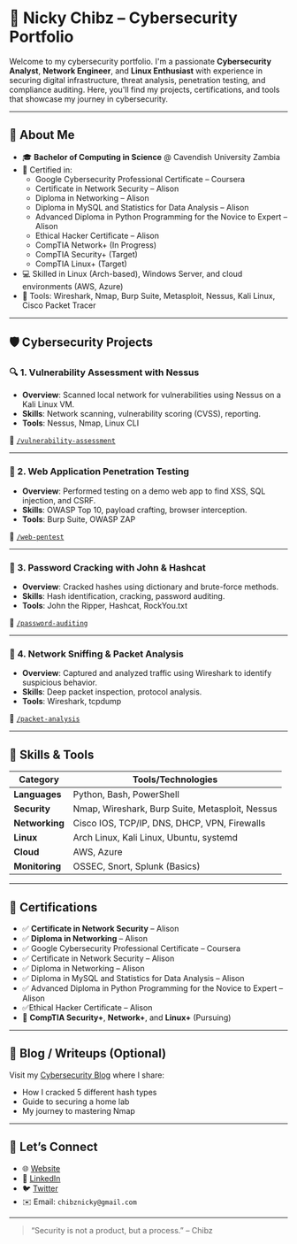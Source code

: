 # 🔐 Nicky Chibz – Cybersecurity Portfolio

Welcome to my cybersecurity portfolio. I'm a passionate **Cybersecurity Analyst**, **Network Engineer**, and **Linux Enthusiast** with experience in securing digital infrastructure, threat analysis, penetration testing, and compliance auditing. Here, you'll find my projects, certifications, and tools that showcase my journey in cybersecurity.

---

## 🧠 About Me

- 🎓 **Bachelor of Computing in Science** @ Cavendish University Zambia  
- 📜 Certified in:
  - Google Cybersecurity Professional Certificate – Coursera
  - Certificate in Network Security – Alison
  - Diploma in Networking – Alison
  - Diploma in MySQL and Statistics for Data Analysis – Alison
  - Advanced Diploma in Python Programming for the Novice to Expert – Alison
  - Ethical Hacker Certificate – Alison
  - CompTIA Network+ (In Progress)
  - CompTIA Security+ (Target)
  - CompTIA Linux+ (Target)
- 💻 Skilled in Linux (Arch-based), Windows Server, and cloud environments (AWS, Azure)
- 🧰 Tools: Wireshark, Nmap, Burp Suite, Metasploit, Nessus, Kali Linux, Cisco Packet Tracer

---

## 🛡️ Cybersecurity Projects

### 🔍 1. **Vulnerability Assessment with Nessus**
- **Overview**: Scanned local network for vulnerabilities using Nessus on a Kali Linux VM.
- **Skills**: Network scanning, vulnerability scoring (CVSS), reporting.
- **Tools**: Nessus, Nmap, Linux CLI

📁 [`/vulnerability-assessment`](https://github)

---

### 🧪 2. **Web Application Penetration Testing**
- **Overview**: Performed testing on a demo web app to find XSS, SQL injection, and CSRF.
- **Skills**: OWASP Top 10, payload crafting, browser interception.
- **Tools**: Burp Suite, OWASP ZAP

📁 [`/web-pentest`](https://github)

---

### 🔐 3. **Password Cracking with John & Hashcat**
- **Overview**: Cracked hashes using dictionary and brute-force methods.
- **Skills**: Hash identification, cracking, password auditing.
- **Tools**: John the Ripper, Hashcat, RockYou.txt

📁 [`/password-auditing`](https://github)

---

### 📡 4. **Network Sniffing & Packet Analysis**
- **Overview**: Captured and analyzed traffic using Wireshark to identify suspicious behavior.
- **Skills**: Deep packet inspection, protocol analysis.
- **Tools**: Wireshark, tcpdump

📁 [`/packet-analysis`](https://github)

---

## 🧰 Skills & Tools

| Category        | Tools/Technologies                            |
|-----------------|------------------------------------------------|
| **Languages**   | Python, Bash, PowerShell                      |
| **Security**    | Nmap, Wireshark, Burp Suite, Metasploit, Nessus |
| **Networking**  | Cisco IOS, TCP/IP, DNS, DHCP, VPN, Firewalls |
| **Linux**       | Arch Linux, Kali Linux, Ubuntu, systemd |       |
| **Cloud**       | AWS, Azure                          |
| **Monitoring**  | OSSEC, Snort, Splunk (Basics)                 |

---

## 📜 Certifications

- ✅ **Certificate in Network Security** – Alison  
- ✅ **Diploma in Networking** – Alison
- ✅ Google Cybersecurity Professional Certificate – Coursera
- ✅ Certificate in Network Security – Alison
- ✅ Diploma in Networking – Alison
- ✅ Diploma in MySQL and Statistics for Data Analysis – Alison
- ✅ Advanced Diploma in Python Programming for the Novice to Expert – Alison
- ✅Ethical Hacker Certificate – Alison  
- 🎯 **CompTIA Security+**, **Network+**, and **Linux+** (Pursuing)

---

## 📝 Blog / Writeups (Optional)

Visit my [Cybersecurity Blog](https://) where I share:
- How I cracked 5 different hash types
- Guide to securing a home lab
- My journey to mastering Nmap

---

## 🤝 Let’s Connect

- 🌐 [Website](https://chibz.netlify.app/)
- 💼 [LinkedIn](https://www.linkedin.com/in/nicky-chibilika-3092b3203/)
- 🐦 [Twitter]()
- ✉️ Email: `chibznicky@gmail.com`

---

> “Security is not a product, but a process.” – Chibz

